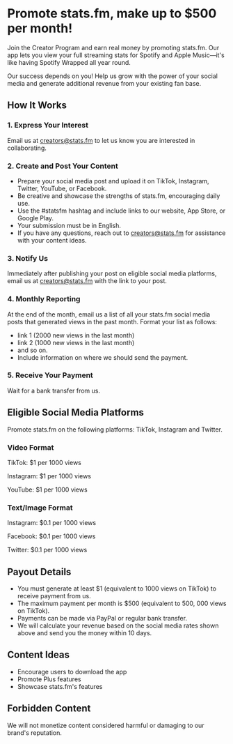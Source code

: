 # Promote stats.fm, make up to $500 per month!

Join the Creator Program and earn real money by promoting stats.fm. Our app lets you view your full streaming stats for Spotify and Apple Music—it's like having Spotify Wrapped all year round.

Our success depends on you! Help us grow with the power of your social media and generate additional revenue from your existing fan base.

## How It Works

### 1. Express Your Interest

Email us at creators@stats.fm to let us know you are interested in collaborating.

### 2. Create and Post Your Content

* Prepare your social media post and upload it on TikTok, Instagram, Twitter, YouTube, or Facebook.
* Be creative and showcase the strengths of stats.fm, encouraging daily use.
* Use the #statsfm hashtag and include links to our website, App Store, or Google Play.
* Your submission must be in English.
* If you have any questions, reach out to creators@stats.fm for assistance with your content ideas.

### 3. Notify Us

Immediately after publishing your post on eligible social media platforms, email us at creators@stats.fm with the link to your post.

### 4. Monthly Reporting

At the end of the month, email us a list of all your stats.fm social media posts that generated views in the past month. Format your list as follows:

* link 1 (2000 new views in the last month)
* link 2 (1000 new views in the last month)
* and so on.
* Include information on where we should send the payment.

### 5. Receive Your Payment

Wait for a bank transfer from us.

## Eligible Social Media Platforms

Promote stats.fm on the following platforms: TikTok, Instagram and Twitter.

### Video Format

TikTok: $1 per 1000 views

Instagram: $1 per 1000 views

YouTube: $1 per 1000 views

### Text/Image Format

Instagram: $0.1 per 1000 views

Facebook: $0.1 per 1000 views

Twitter: $0.1 per 1000 views

## Payout Details

* You must generate at least $1 (equivalent to 1000 views on TikTok) to receive payment from us.
* The maximum payment per month is $500 (equivalent to 500, 000 views on TikTok).
* Payments can be made via PayPal or regular bank transfer.
* We will calculate your revenue based on the social media rates shown above and send you the money within 10 days.

## Content Ideas

* Encourage users to download the app
* Promote Plus features
* Showcase stats.fm's features

## Forbidden Content

We will not monetize content considered harmful or damaging to our brand's reputation.
